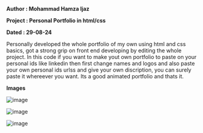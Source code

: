 **Author : Mohammad Hamza Ijaz**


**Project : Personal Portfolio in html/css**


**Dated : 29-08-24**

Personally developed the whole portfolio of my own using html and css basics, got a strong grip on front end developing by editing the whole project.
In this code if you want to make yout own portfolio to paste on your personal ids like linkedin then first change names and logos and also paste your own personal ids urlss and give your own discription, 
you can surely paste it whereever you want. Its a good animated portfolio and thats it.

**Images**



![image](https://github.com/user-attachments/assets/b4bf0e0f-42cc-49d0-a826-7d4d94d660a2)




![image](https://github.com/user-attachments/assets/92488943-8810-4047-ad7a-34e2021a3627)




![image](https://github.com/user-attachments/assets/c47da28b-dcdc-4f73-99d1-f26fda3d8054)

